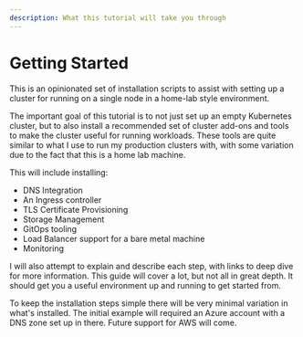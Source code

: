```yaml
---
description: What this tutorial will take you through
---
```


# Getting Started

This is an opinionated set of installation scripts to assist with setting up a cluster for running on a single node in a home-lab style environment.

The important goal of this tutorial is to not just set up an empty Kubernetes cluster, but to also install a recommended set of cluster add-ons and tools to make the cluster useful for running workloads. These tools are quite similar to what I use to run my production clusters with, with some variation due to the fact that this is a home lab machine.

This will include installing:

* DNS Integration
* An Ingress controller
* TLS Certificate Provisioning
* Storage Management
* GitOps tooling
* Load Balancer support for a bare metal machine
* Monitoring

I will also attempt to explain and describe each step, with links to deep dive for more information. This guide will cover a lot, but not all in great depth. It should get you a useful environment up and running to get started from.

To keep the installation steps simple there will be very minimal variation in what's installed. The initial example will required an Azure account with a DNS zone set up in there. Future support for AWS will come.
